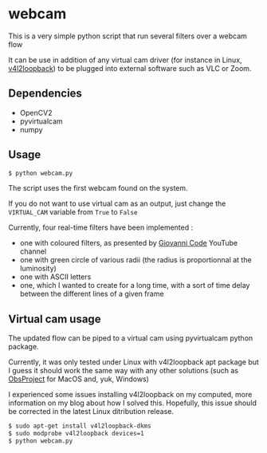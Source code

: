 # webcam

This is a very simple python script that run several filters over a webcam flow

It can be use in addition of any virtual cam driver (for instance in Linux, [v4l2loopback](https://github.com/v4l2loopback/v4l2loopback)) to be plugged into external software such as VLC or Zoom.

## Dependencies

- OpenCV2
- pyvirtualcam
- numpy

## Usage

```bash
$ python webcam.py

```

The script uses the first webcam found on the system.

If you do not want to use virtual cam as an output, just change the `VIRTUAL_CAM` variable from `True` to `False`

Currently, four real-time filters have been implemented :
- one with coloured filters, as presented by [Giovanni Code](https://www.youtube.com/watch?v=3N7fRURLz4A) YouTube channel
- one with green circle of various radii (the radius is proportionnal at the luminosity)
- one with ASCII letters
- one, which I wanted to create for a long time, with a sort of time delay between the different lines of a given frame

## Virtual cam usage

The updated flow can be piped to a virtual cam using pyvirtualcam python package.

Currently, it was only tested under Linux with v4l2loopback apt package but I guess it should work the same way with any other solutions (such as [ObsProject](https://obsproject.com/) for MacOS and, yuk, Windows)

I experienced some issues installing v4l2loopback on my computed, more information on my blog about how I solved this. Hopefully, this issue should be corrected in the latest Linux ditribution release.


```bash
$ sudo apt-get install v4l2loopback-dkms
$ sudo modprobe v4l2loopback devices=1
$ python webcam.py

```


